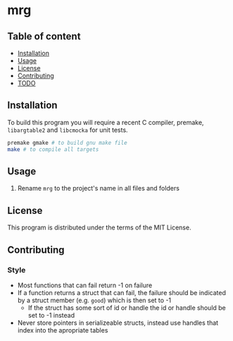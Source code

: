 # mrg

## Table of content

- [Installation](#Installation)
- [Usage](#Usage)
- [License](#License)
- [Contributing](#Contributing)
- [TODO](#TODO)

## Installation

To build this program you will require a recent C compiler, premake, `libargtable2` and `libcmocka` for unit tests.

```sh
premake gmake # to build gnu make file 
make # to compile all targets 
```

## Usage

1) Rename `mrg` to the project's name in all files and folders 

## License

This program is distributed under the terms of the MIT License.

## Contributing

### Style 

- Most functions that can fail return -1 on failure 
- If a function returns a struct that can fail, the failure should be indicated by a struct member (e.g. `good`) which is then set to -1
    - If the struct has some sort of id or handle the id or handle should be set to -1 instead
- Never store pointers in serializeable structs, instead use handles that index into the apropriate tables 
